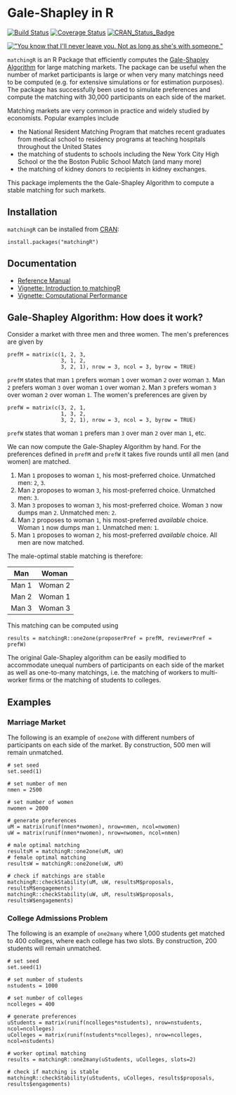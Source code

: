 Gale-Shapley in R
===============
[![Build Status](https://travis-ci.org/jtilly/matchingR.png)](https://travis-ci.org/jtilly/matchingR) 
[![Coverage Status](https://coveralls.io/repos/jtilly/matchingR/badge.svg?branch=master)](https://coveralls.io/r/jtilly/matchingR?branch=master)
[![CRAN_Status_Badge](http://www.r-pkg.org/badges/version/matchingR)](http://cran.r-project.org/web/packages/matchingR)


[!["You know that I'll never leave you. Not as long as she's with someone."](http://imgs.xkcd.com/comics/all_the_girls.png)](http://xkcd.com/770/ "You know that I'll never leave you. Not as long as she's with someone.")


`matchingR` is an R Package that efficiently computes the [Gale-Shapley Algorithm](http://en.wikipedia.org/wiki/Stable_marriage_problem) for large matching markets. The package can be useful when the number of market participants is large or when very many matchings need to be computed (e.g. for extensive simulations or for estimation purposes). The package has successfully been used to simulate preferences and compute the matching with 30,000 participants on each side of the market.

Matching markets are very common in practice and widely studied by economists. Popular examples include
* the National Resident Matching Program that matches recent graduates from medical school to residency programs at teaching hospitals throughout the United States
* the matching of students to schools including the New York City High School or the the Boston Public School Match (and many more)
* the matching of kidney donors to recipients in kidney exchanges.

This package implements the the Gale-Shapley Algorithm to compute a stable matching for such markets.

Installation
------------

`matchingR` can be installed from [CRAN](http://cran.r-project.org/web/packages/matchingR/):
```{r}
install.packages("matchingR")
```

## Documentation
* [Reference Manual](http://jtilly.io/matchingR/matchingR-documentation.pdf "Computing the Gale-Shapley Algorithm in R: Reference Manual for matchingR")
* [Vignette: Introduction to matchingR](http://jtilly.io/matchingR/matchingR-intro.html "Computing the Gale-Shapley Algorithm in R: An Introduction")
* [Vignette: Computational Performance](http://jtilly.io/matchingR/matchingR-performance.html "Computing the Gale-Shapley Algorithm in R: Performance")

## Gale-Shapley Algorithm: How does it work?
Consider a market with three men and three women. The men's preferences are given by
```{r}
prefM = matrix(c(1, 2, 3,
                 3, 1, 2,
                 3, 2, 1), nrow = 3, ncol = 3, byrow = TRUE)
```
`prefM` states that man `1` prefers woman `1` over woman `2` over woman `3`. Man `2` prefers woman `3` over woman `1` over woman `2`. Man `3` prefers woman `3` over woman `2` over woman `1`. The women's preferences are given by
```{r}
prefW = matrix(c(3, 2, 1,
                 1, 3, 2,
                 3, 2, 1), nrow = 3, ncol = 3, byrow = TRUE)
```
`prefW` states that woman `1` prefers man `3` over man `2` over man `1`, etc. 

We can now compute the Gale-Shapley Algorithm by hand. For the preferences defined in `prefM` and `prefW` it takes five rounds until all men (and women) are matched. 

1. Man `1` proposes to woman `1`, his most-preferred choice. 
    Unmatched men: `2`, `3`.
2. Man `2` proposes to woman `3`, his most-preferred choice. 
    Unmatched men: `3`.
3. Man `3` proposes to woman `3`, his most-preferred choice. 
    Woman `3` now dumps man `2`. 
    Unmatched men: `2`.
4. Man `2` proposes to woman `1`, his most-preferred *available* choice.  
    Woman `1` now dumps man `1`. 
    Unmatched men: `1`.
5. Man `1` proposes to woman `2`, his most-preferred *available* choice. 
    All men are now matched.

The male-optimal stable matching is therefore:

|   Man  |  Woman   |
|--------|----------|
|  Man 1 |  Woman 2 |
|  Man 2 |  Woman 1 |
|  Man 3 |  Woman 3 |

This matching can be computed using
```{r}
results = matchingR::one2one(proposerPref = prefM, reviewerPref = prefW)
```
The original Gale-Shapley algorithm can be easily modified to accommodate unequal numbers of participants on each side of the market as well as one-to-many matchings, i.e. the matching of workers to multi-worker firms or the matching of students to colleges.

## Examples
### Marriage Market
The following is an example of `one2one` with different numbers of participants on each side of the market. By construction, 500 men will remain unmatched.
```{r}
# set seed
set.seed(1)

# set number of men
nmen = 2500

# set number of women
nwomen = 2000

# generate preferences
uM = matrix(runif(nmen*nwomen), nrow=nmen, ncol=nwomen) 
uW = matrix(runif(nmen*nwomen), nrow=nwomen, ncol=nmen) 

# male optimal matching
resultsM = matchingR::one2one(uM, uW)
# female optimal matching
resultsW = matchingR::one2one(uW, uM)

# check if matchings are stable
matchingR::checkStability(uM, uW, resultsM$proposals, resultsM$engagements)
matchingR::checkStability(uW, uM, resultsW$proposals, resultsW$engagements)
```

### College Admissions Problem
The following is an example of `one2many` where 1,000 students get matched to 400 colleges, where each college has two slots. By construction, 200 students will remain unmatched.
```{r}
# set seed
set.seed(1)

# set number of students
nstudents = 1000

# set number of colleges
ncolleges = 400

# generate preferences
uStudents = matrix(runif(ncolleges*nstudents), nrow=nstudents, ncol=ncolleges) 
uColleges = matrix(runif(nstudents*ncolleges), nrow=ncolleges, ncol=nstudents) 

# worker optimal matching
results = matchingR::one2many(uStudents, uColleges, slots=2)

# check if matching is stable
matchingR::checkStability(uStudents, uColleges, results$proposals, results$engagements)
```
